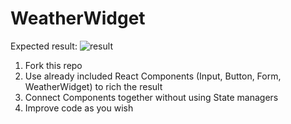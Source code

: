 # WeatherWidget

Expected result:
![result](https://github.com/gronus/WeatherWidget/blob/master/public/WeatherWidget_with_React.gif)

1. Fork this repo
2. Use already included React Components (Input, Button, Form, WeatherWidget) to rich the result
3. Connect Components together without using State managers
4. Improve code as you wish